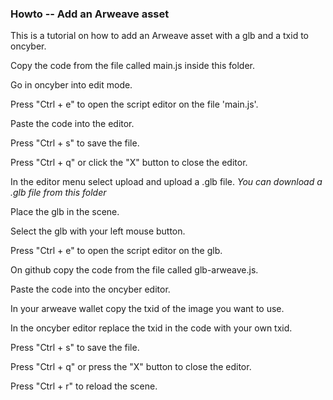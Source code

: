 ### Howto -- Add an Arweave asset

This is a tutorial on how to add an Arweave asset with a glb and a txid to oncyber.


Copy the code from the file called main.js inside this folder.

Go in oncyber into edit mode.

Press "Ctrl + e" to open the script editor on the file 'main.js'.

Paste the code into the editor.

Press "Ctrl + s" to save the file.

Press "Ctrl + q" or click the "X" button to close the editor.

In the editor menu select upload and upload a .glb file.
*You can download a .glb file from this folder*

Place the glb in the scene.

Select the glb with your left mouse button.

Press "Ctrl + e" to open the script editor on the glb.

On github copy the code from the file called glb-arweave.js.

Paste the code into the oncyber editor.

In your arweave wallet copy the txid of the image you want to use.

In the oncyber editor replace the txid in the code with your own txid.

Press "Ctrl + s" to save the file.

Press "Ctrl + q" or press the "X" button to close the editor.

Press "Ctrl + r" to reload the scene.